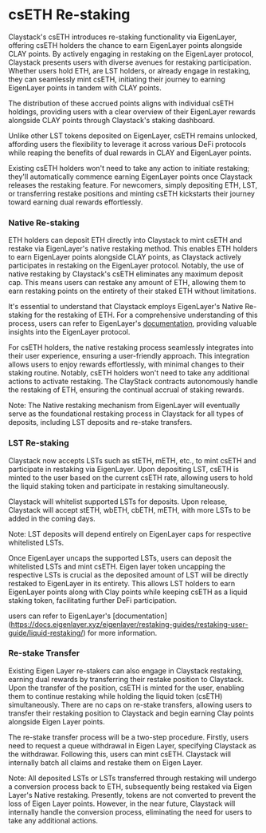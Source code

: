 # csETH Re-staking 
Claystack's csETH introduces re-staking functionality via EigenLayer, offering csETH holders the chance to earn EigenLayer points alongside CLAY points. By actively engaging in restaking on the EigenLayer protocol, Claystack presents users with diverse avenues for restaking participation. Whether users hold ETH, are LST holders, or already engage in restaking, they can seamlessly mint csETH, initiating their journey to earning EigenLayer points in tandem with CLAY points.

The distribution of these accrued points aligns with individual csETH holdings, providing users with a clear overview of their EigenLayer rewards alongside CLAY points through Claystack's staking dashboard.

Unlike other LST tokens deposited on EigenLayer, csETH remains unlocked, affording users the flexibility to leverage it across various DeFi protocols while reaping the benefits of dual rewards in CLAY and EigenLayer points.

Existing csETH holders won't need to take any action to initiate restaking; they'll automatically commence earning EigenLayer points once Claystack releases the restaking feature. For newcomers, simply depositing ETH, LST, or transferring restake positions and minting csETH kickstarts their journey toward earning dual rewards effortlessly.

### Native Re-staking 
ETH holders can deposit ETH directly into Claystack to mint csETH and restake via EigenLayer's native restaking method. This enables ETH holders to earn EigenLayer points alongside CLAY points, as Claystack actively participates in restaking on the EigenLayer protocol. Notably, the use of native restaking by Claystack's csETH eliminates any maximum deposit cap. This means users can restake any amount of ETH, allowing them to earn restaking points on the entirety of their staked ETH without limitations.

It's essential to understand that Claystack employs EigenLayer's Native Re-staking for the restaking of ETH. For a comprehensive understanding of this process, users can refer to EigenLayer's [documentation](https://docs.eigenlayer.xyz/restaking-guides/restaking-user-guide/native-restaking), providing valuable insights into the EigenLayer protocol.

For csETH holders, the native restaking process seamlessly integrates into their user experience, ensuring a user-friendly approach. This integration allows users to enjoy rewards effortlessly, with minimal changes to their staking routine. Notably, csETH holders won't need to take any additional actions to activate restaking. The ClayStack contracts autonomously handle the restaking of ETH, ensuring the continual accrual of staking rewards.

Note: The Native restaking mechanism from EigenLayer will eventually serve as the foundational restaking process in Claystack for all types of deposits, including LST deposits and re-stake transfers.


### LST Re-staking 

Claystack now accepts LSTs such as stETH, mETH, etc., to mint csETH and participate in restaking via EigenLayer. Upon depositing LST, csETH is minted to the user based on the current csETH rate, allowing users to hold the liquid staking token and participate in restaking simultaneously.

Claystack will whitelist supported LSTs for deposits. Upon release, Claystack will accept stETH, wbETH, cbETH, mETH, with more LSTs to be added in the coming days.

Note: LST deposits will depend entirely on EigenLayer caps for respective whitelisted LSTs.

Once EigenLayer uncaps the supported LSTs, users can deposit the whitelisted LSTs and mint csETH. Eigen layer token uncapping the respective LSTs is crucial as the deposited amount of LST will be directly restaked to EigenLayer in its entirety. This allows LST holders to earn EigenLayer points along with Clay points while keeping csETH as a liquid staking token, facilitating further DeFi participation.

users can refer to EigenLayer's  [documentation] (https://docs.eigenlayer.xyz/eigenlayer/restaking-guides/restaking-user-guide/liquid-restaking/) for more information.

### Re-stake Transfer

Existing Eigen Layer re-stakers can also engage in Claystack restaking, earning dual rewards by transferring their restake position to Claystack. Upon the transfer of the position, csETH is minted for the user, enabling them to continue restaking while holding the liquid token (csETH) simultaneously. There are no caps on re-stake transfers, allowing users to transfer their restaking position to Claystack and begin earning Clay points alongside Eigen Layer points.

The re-stake transfer process will be a two-step procedure. Firstly, users need to request a queue withdrawal in Eigen Layer, specifying Claystack as the withdrawar. Following this, users can mint csETH. Claystack will internally batch all claims and restake them on Eigen Layer.


Note: All deposited LSTs or LSTs transferred through restaking will undergo a conversion process back to ETH, subsequently being restaked via Eigen Layer's Native restaking. Presently, tokens are not converted to prevent the loss of Eigen Layer points. However, in the near future, Claystack will internally handle the conversion process, eliminating the need for users to take any additional actions.